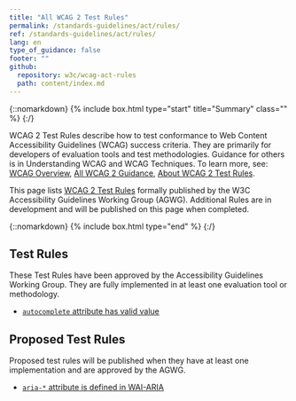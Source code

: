 ```yaml
---
title: "All WCAG 2 Test Rules"
permalink: /standards-guidelines/act/rules/
ref: /standards-guidelines/act/rules/
lang: en
type_of_guidance: false
footer: ""
github:
  repository: w3c/wcag-act-rules
  path: content/index.md
---
```


{::nomarkdown}
{% include box.html type="start" title="Summary" class="" %}
{:/}

WCAG 2 Test Rules describe how to test conformance to Web Content Accessibility Guidelines (WCAG) success criteria. They are primarily for developers of evaluation tools and test methodologies. Guidance for others is in Understanding WCAG and WCAG Techniques. To learn more, see: [WCAG Overview](https://www.w3.org/WAI/standards-guidelines/wcag/), [All WCAG 2 Guidance](https://www.w3.org/WAI/standards-guidelines/wcag/docs/), [About WCAG 2 Test Rules](https://www.w3.org/WAI/standards-guidelines/act/rules/about/).

This page lists [WCAG 2 Test Rules](https://www.w3.org/WAI/standards-guidelines/act/) formally published by the W3C Accessibility Guidelines Working Group (AGWG). Additional Rules are in development and will be published on this page when completed.

{::nomarkdown}
{% include box.html type="end" %}
{:/}

## Test Rules

These Test Rules have been approved by the Accessibility Guidelines Working Group. They are fully implemented in at least one evaluation tool or methodology.

* [`autocomplete` attribute has valid value](/standards-guidelines/act/rules/73f2c2/)

## Proposed Test Rules

Proposed test rules will be published when they have at least one implementation and are approved by the AGWG.

* [`aria-*` attribute is defined in WAI-ARIA](/standards-guidelines/act/rules/5f99a7/)
